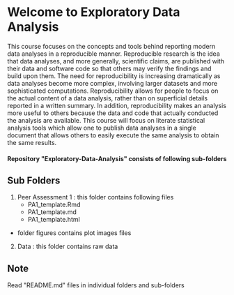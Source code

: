 
Welcome to Exploratory Data Analysis
====================================
This course focuses on the concepts and tools behind reporting modern data analyses in a reproducible manner. Reproducible research is the idea that data analyses, and more generally, scientific claims, are published with their data and software code so that others may verify the findings and build upon them.  The need for reproducibility is increasing dramatically as data analyses become more complex, involving larger datasets and more sophisticated computations. Reproducibility allows for people to focus on the actual content of a data analysis, rather than on superficial details reported in a written summary. In addition, reproducibility makes an analysis more useful to others because the data and code that actually conducted the analysis are available. This course will focus on literate statistical analysis tools which allow one to publish data analyses in a single document that allows others to easily execute the same analysis to obtain the same results.


#### Repository "Exploratory-Data-Analysis" consists of following sub-folders

Sub Folders
------------
1. Peer Assessment 1 : this folder contains following files
    * PA1_template.Rmd
    * PA1_template.md
    * PA1_template.html
 * folder figures contains plot images files

2. Data : this folder contains raw data


 
Note
----
Read "README.md" files in individual folders and sub-folders


